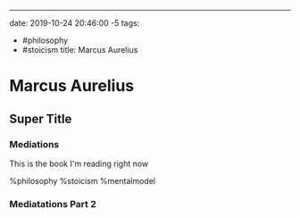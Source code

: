 --- 
date: 2019-10-24 20:46:00 -5
tags: 
  - #philosophy
  - #stoicism
title: Marcus Aurelius

# Marcus Aurelius

## Super Title

### Mediations

This is the book I'm reading right now

%philosophy %stoicism %mentalmodel

### Mediatations Part 2


